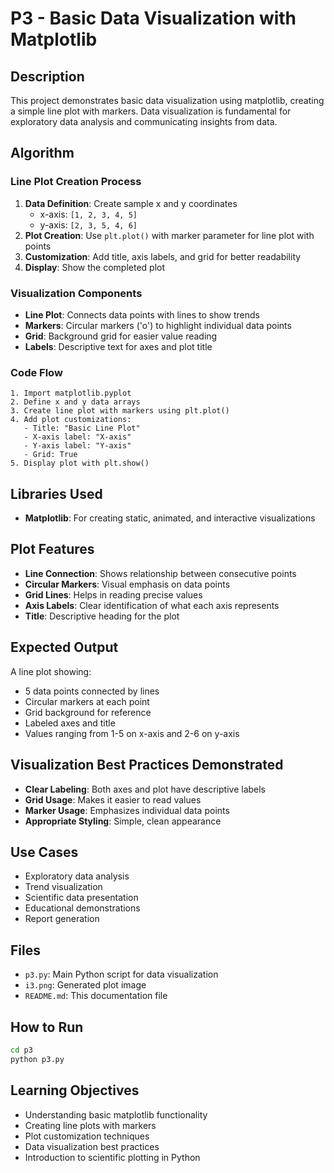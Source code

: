 # P3 - Basic Data Visualization with Matplotlib

## Description
This project demonstrates basic data visualization using matplotlib, creating a simple line plot with markers. Data visualization is fundamental for exploratory data analysis and communicating insights from data.

## Algorithm

### Line Plot Creation Process
1. **Data Definition**: Create sample x and y coordinates
   - x-axis: `[1, 2, 3, 4, 5]`
   - y-axis: `[2, 3, 5, 4, 6]`
2. **Plot Creation**: Use `plt.plot()` with marker parameter for line plot with points
3. **Customization**: Add title, axis labels, and grid for better readability
4. **Display**: Show the completed plot

### Visualization Components
- **Line Plot**: Connects data points with lines to show trends
- **Markers**: Circular markers ('o') to highlight individual data points
- **Grid**: Background grid for easier value reading
- **Labels**: Descriptive text for axes and plot title

### Code Flow
```
1. Import matplotlib.pyplot
2. Define x and y data arrays
3. Create line plot with markers using plt.plot()
4. Add plot customizations:
   - Title: "Basic Line Plot"
   - X-axis label: "X-axis"
   - Y-axis label: "Y-axis"
   - Grid: True
5. Display plot with plt.show()
```

## Libraries Used
- **Matplotlib**: For creating static, animated, and interactive visualizations

## Plot Features
- **Line Connection**: Shows relationship between consecutive points
- **Circular Markers**: Visual emphasis on data points
- **Grid Lines**: Helps in reading precise values
- **Axis Labels**: Clear identification of what each axis represents
- **Title**: Descriptive heading for the plot

## Expected Output
A line plot showing:
- 5 data points connected by lines
- Circular markers at each point
- Grid background for reference
- Labeled axes and title
- Values ranging from 1-5 on x-axis and 2-6 on y-axis

## Visualization Best Practices Demonstrated
- **Clear Labeling**: Both axes and plot have descriptive labels
- **Grid Usage**: Makes it easier to read values
- **Marker Usage**: Emphasizes individual data points
- **Appropriate Styling**: Simple, clean appearance

## Use Cases
- Exploratory data analysis
- Trend visualization
- Scientific data presentation
- Educational demonstrations
- Report generation

## Files
- `p3.py`: Main Python script for data visualization
- `i3.png`: Generated plot image
- `README.md`: This documentation file

## How to Run
```bash
cd p3
python p3.py
```

## Learning Objectives
- Understanding basic matplotlib functionality
- Creating line plots with markers
- Plot customization techniques
- Data visualization best practices
- Introduction to scientific plotting in Python
